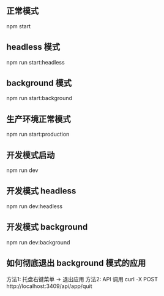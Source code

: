 ## 正常模式
npm start

## headless 模式
npm run start:headless

## background 模式  
npm run start:background

## 生产环境正常模式
npm run start:production
## 开发模式启动
npm run dev

## 开发模式 headless
npm run dev:headless

## 开发模式 background
npm run dev:background

## 如何彻底退出 background 模式的应用
方法1: 托盘右键菜单 → 退出应用
方法2: API 调用
curl -X POST http://localhost:3409/api/app/quit

